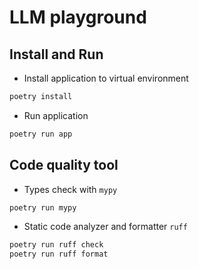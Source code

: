 # LLM playground

## Install and Run

* Install application to virtual environment
```bash
poetry install
```

* Run application 
```bash
poetry run app
```

## Code quality tool

* Types check with `mypy`
```bash
poetry run mypy
```

* Static code analyzer and formatter `ruff`
```bash
poetry run ruff check
poetry run ruff format
```
